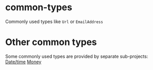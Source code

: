 # common-types
Commonly used types like `Url` or `EmailAddress`

# Other common types
Some commonly used types are provided by separate sub-projects:
 [Date/time](https://github.com/SpineEventEngine/time)
 [Money](https://github.com/SpineEventEngine/money)
